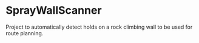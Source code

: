 # SprayWallScanner
Project to automatically detect holds on a rock climbing wall to be used for route planning.
